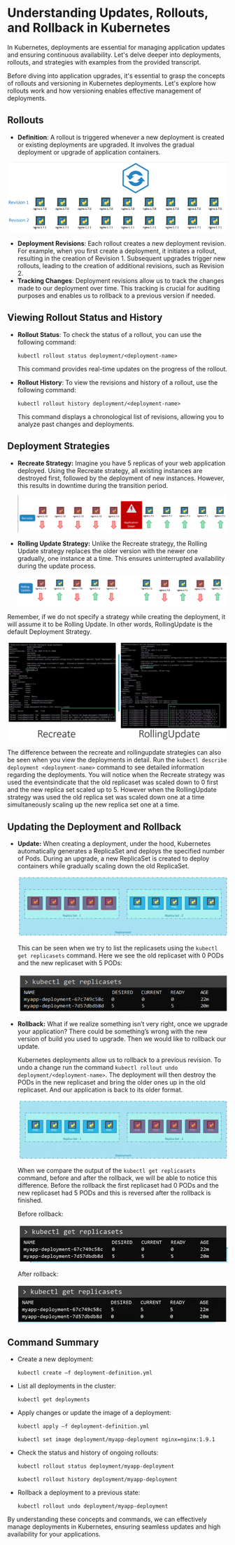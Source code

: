 # Understanding Updates, Rollouts, and Rollback in Kubernetes

In Kubernetes, deployments are essential for managing application updates and ensuring continuous availability. Let's delve deeper into deployments, rollouts, and strategies with examples from the provided transcript.


Before diving into application upgrades, it's essential to grasp the concepts of rollouts and versioning in Kubernetes deployments. Let's explore how rollouts work and how versioning enables effective management of deployments.

## Rollouts

- **Definition**: A rollout is triggered whenever a new deployment is created or existing deployments are upgraded. It involves the gradual deployment or upgrade of application containers.

![alt text](./images/image-9.png)

- **Deployment Revisions**: Each rollout creates a new deployment revision. For example, when you first create a deployment, it initiates a rollout, resulting in the creation of Revision 1. Subsequent upgrades trigger new rollouts, leading to the creation of additional revisions, such as Revision 2.
- **Tracking Changes**: Deployment revisions allow us to track the changes made to our deployment over time. This tracking is crucial for auditing purposes and enables us to rollback to a previous version if needed.



## Viewing Rollout Status and History

- **Rollout Status**: To check the status of a rollout, you can use the following command:

    ```
    kubectl rollout status deployment/<deployment-name>
    ``` 
    This command provides real-time updates on the progress of the rollout.


- **Rollout History**: To view the revisions and history of a rollout, use the following command:

     ```
     kubectl rollout history deployment/<deployment-name>
     ```
    
    This command displays a chronological list of revisions, allowing you to analyze past changes and deployments.


## Deployment Strategies

- **Recreate Strategy:** Imagine you have 5 replicas of your web application deployed. Using the Recreate strategy, all existing instances are destroyed first, followed by the deployment of new instances. However, this results in downtime during the transition period.

    ![alt text](./images/image-10.png)


- **Rolling Update Strategy:** Unlike the Recreate strategy, the Rolling Update strategy replaces the older version with the newer one gradually, one instance at a time. This ensures uninterrupted availability during the update process.

    ![alt text](./images/image-11.png)

Remember, if we do not specify a strategy while creating the deployment, it will assume it to be Rolling Update. In other words, RollingUpdate is the default Deployment Strategy.





![alt text](./images/image-3.png)

The difference between the recreate and rollingupdate strategies can also be seen when you view the deployments in detail. Run the `kubectl describe deployment <deployment-name>` command to see detailed information regarding the deployments. You will notice when the Recreate strategy was used the eventsindicate that the old replicaset was scaled down to 0 first and the new replica set scaled up to 5. However when the RollingUpdate strategy was used the old replica set was scaled down one at a time simultaneously scaling up the new replica set one at a time.




## Updating the Deployment and Rollback 
- **Update:** When creating a deployment, under the hood, Kubernetes automatically generates a ReplicaSet and deploys the specified number of Pods. During an upgrade, a new ReplicaSet is created to deploy containers while gradually scaling down the old ReplicaSet.

    ![alt text](./images/image-4.png)

    This can be seen when we try to list the replicasets using the `kubectl get replicasets` command. Here we see the old replicaset with 0 PODs and the new replicaset with 5 PODs:

    ![alt text](./images/image-5.png)



- **Rollback:** What if we realize something isn’t very 
right, once we upgrade your application? There could be something’s wrong with the new version of build you used to upgrade. Then we would like to rollback our update.

    Kubernetes deployments allow us to rollback to 
a previous revision. To undo a change run the command `kubectl rollout undo deployment/<deployment-name>`. The deployment will then destroy the PODs in the new replicaset and bring the older ones up in the old replicaset. And our application is back to its older format.

    ![alt text](./images/image-6.png)

    When we compare the output of the `kubectl get replicasets` command, before and after the rollback, we will be able to notice this difference. Before the rollback the first replicaset had 0 PODs and the new replicaset had 5 PODs and this is reversed after the rollback is finished.

    Before rollback:

    ![alt text](./images/image-7.png)

    After rollback:
    
    ![alt text](./images/image-8.png)


##  Command Summary
- Create a new deployment:
    ```
    kubectl create –f deployment-definition.yml
    ```


- List all deployments in the cluster:
    ```
    kubectl get deployments
    ```

- Apply changes or update the image of a deployment:
    ```
    kubectl apply –f deployment-definition.yml
    ```
    ```
    kubectl set image deployment/myapp-deployment nginx=nginx:1.9.1
    ```


- Check the status and history of ongoing rollouts:
    ```
    kubectl rollout status deployment/myapp-deployment
    ```
    ```
    kubectl rollout history deployment/myapp-deployment
    ```


- Rollback a deployment to a previous state:
    ```
    kubectl rollout undo deployment/myapp-deployment
    ```


By understanding these concepts and commands, we can effectively manage deployments in Kubernetes, ensuring seamless updates and high availability for your applications.